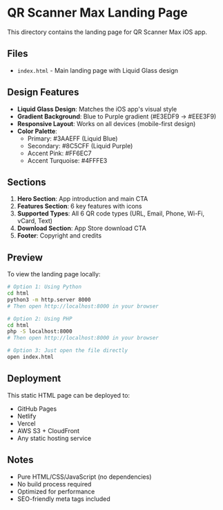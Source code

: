# QR Scanner Max Landing Page

This directory contains the landing page for QR Scanner Max iOS app.

## Files

- `index.html` - Main landing page with Liquid Glass design

## Design Features

- **Liquid Glass Design**: Matches the iOS app's visual style
- **Gradient Background**: Blue to Purple gradient (#E3EDF9 → #EEE3F9)
- **Responsive Layout**: Works on all devices (mobile-first design)
- **Color Palette**:
  - Primary: #3AAEFF (Liquid Blue)
  - Secondary: #8C5CFF (Liquid Purple)
  - Accent Pink: #FF6EC7
  - Accent Turquoise: #4FFFE3

## Sections

1. **Hero Section**: App introduction and main CTA
2. **Features Section**: 6 key features with icons
3. **Supported Types**: All 6 QR code types (URL, Email, Phone, Wi-Fi, vCard, Text)
4. **Download Section**: App Store download CTA
5. **Footer**: Copyright and credits

## Preview

To view the landing page locally:

```bash
# Option 1: Using Python
cd html
python3 -m http.server 8000
# Then open http://localhost:8000 in your browser

# Option 2: Using PHP
cd html
php -S localhost:8000
# Then open http://localhost:8000 in your browser

# Option 3: Just open the file directly
open index.html
```

## Deployment

This static HTML page can be deployed to:
- GitHub Pages
- Netlify
- Vercel
- AWS S3 + CloudFront
- Any static hosting service

## Notes

- Pure HTML/CSS/JavaScript (no dependencies)
- No build process required
- Optimized for performance
- SEO-friendly meta tags included
